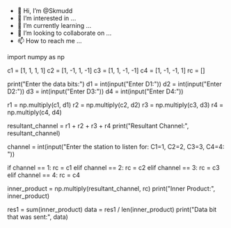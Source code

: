 - 👋 Hi, I’m @Skmudd
- 👀 I’m interested in ...
- 🌱 I’m currently learning ...
- 💞️ I’m looking to collaborate on ...
- 📫 How to reach me ...

import numpy as np

c1 = [1, 1, 1, 1]
c2 = [1, -1, 1, -1]
c3 = [1, 1, -1, -1]
c4 = [1, -1, -1, 1]
rc = []

print("Enter the data bits:")
d1 = int(input("Enter D1:"))
d2 = int(input("Enter D2:"))
d3 = int(input("Enter D3:"))
d4 = int(input("Enter D4:"))

r1 = np.multiply(c1, d1)
r2 = np.multiply(c2, d2)
r3 = np.multiply(c3, d3)
r4 = np.multiply(c4, d4)

resultant_channel = r1 + r2 + r3 + r4
print("Resultant Channel:", resultant_channel)

channel = int(input("Enter the station to listen for: C1=1, C2=2, C3=3, C4=4: "))

if channel == 1:
    rc = c1
elif channel == 2:
    rc = c2
elif channel == 3:
    rc = c3
elif channel == 4:
    rc = c4

inner_product = np.multiply(resultant_channel, rc)
print("Inner Product:", inner_product)

res1 = sum(inner_product)
data = res1 / len(inner_product)
print("Data bit that was sent:", data)


<!---
Skmudd/Skmudd is a ✨ special ✨ repository because its `README.md` (this file) appears on your GitHub profile.
You can click the Preview link to take a look at your changes.
--->
